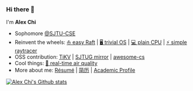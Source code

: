 ### Hi there 👋

I'm **Alex Chi**

- Sophomore [@SJTU-CSE](https://github.com/SJTU-CSE)
- Reinvent the wheels:
  [⛵ easy Raft](https://github.com/skyzh/raft-kvs)
  |
  [🖥️ trivial OS](https://github.com/skyzh/core-os-riscv)
  |
  [💻 plain CPU](https://github.com/skyzh/mips-simulator)
  |
  [⚡ simple raytracer](https://github.com/skyzh/raytracer.rs)
- OSS contribution: [TiKV](https://github.com/tikv/tikv) | [SJTUG mirror](http://mirrors.sjtug.sjtu.edu.cn) | [awesome-cs](https://github.com/SJTU-CSE/awesome-cs)
- Cool things:
  [🌈 real-time air quality](https://bluesense.skyzh.xyz)
- More about me: [Résumé](https://skyzh.xyz/resume.pdf) | [简历](https://skyzh.xyz/resume_cn.pdf) | [Academic Profile](https://skyzh.xyz/academic)

[![Alex Chi's Github stats](https://github-readme-stats.vercel.app/api?username=skyzh)](https://github.com/anuraghazra/github-readme-stats)
